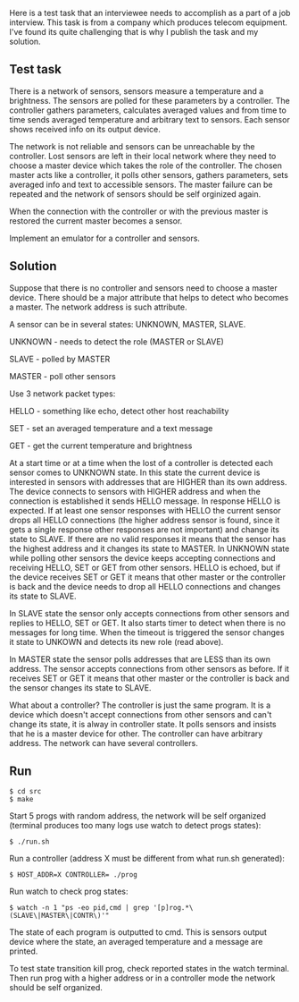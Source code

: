 Here is a test task that an interviewee needs to accomplish as a part of a job
interview. This task is from a company which produces telecom equipment.
I've found its quite challenging that is why I publish the task and my solution.

## Test task

There is a network of sensors, sensors measure a temperature and a brightness.
The sensors are polled for these parameters by a controller. The controller
gathers parameters, calculates averaged values and from time to time sends
averaged temperature and arbitrary text to sensors. Each sensor shows received
info on its output device.

The network is not reliable and sensors can be unreachable by the controller.
Lost sensors are left in their local network where they need to choose a master
device which takes the role of the controller. The chosen master acts like a
controller, it polls other sensors, gathers parameters, sets averaged info and
text to accessible sensors. The master failure can be repeated and the network
of sensors should be self orginized again.

When the connection with the controller or with the previous master is restored
the current master becomes a sensor.

Implement an emulator for a controller and sensors.


## Solution

Suppose that there is no controller and sensors need to choose a master device.
There should be a major attribute that helps to detect who becomes a master.
The network address is such attribute.

A sensor can be in several states: UNKNOWN, MASTER, SLAVE.

UNKNOWN - needs to detect the role (MASTER or SLAVE)

SLAVE - polled by MASTER

MASTER - poll other sensors


Use 3 network packet types:

HELLO - something like echo, detect other host reachability

SET - set an averaged temperature and a text message

GET - get the current temperature and brightness

At a start time or at a time when the lost of a controller is detected each
sensor comes to UNKNOWN state. In this state the current device is interested
in sensors with addresses that are HIGHER than its own address. The device
connects to sensors with HIGHER address and when the connection is established
it sends HELLO message. In response HELLO is expected. If at least one sensor
responses with HELLO the current sensor drops all HELLO connections (the higher
address sensor is found, since it gets a single response other responses are
not important) and change its state to SLAVE. If there are no valid responses
it means that the sensor has the highest address and it changes its state to
MASTER. In UNKNOWN state while polling other sensors the device keeps accepting
connections and receiving HELLO, SET or GET from other sensors. HELLO is
echoed, but if the device receives SET or GET it means that other master or the
controller is back and the device needs to drop all HELLO connections and
changes its state to SLAVE.

In SLAVE state the sensor only accepts connections from other sensors and
replies to HELLO, SET or GET. It also starts timer to detect when there is no
messages for long time. When the timeout is triggered the sensor changes it
state to UNKOWN and detects its new role (read above).

In MASTER state the sensor polls addresses that are LESS than its own address.
The sensor accepts connections from other sensors as before. If it receives SET
or GET it means that other master or the controller is back and the sensor
changes its state to SLAVE.

What about a controller? The controller is just the same program. It is a
device which doesn't accept connections from other sensors and can't change its
state, it is alway in controller state. It polls sensors and insists that he is
a master device for other. The controller can have arbitrary address. The
network can have several controllers.


## Run

```
$ cd src
$ make
```

Start 5 progs with random address, the network will be self organized (terminal
produces too many logs use watch to detect progs states):

```
$ ./run.sh
```


Run a controller (address X must be different from what run.sh generated):

```
$ HOST_ADDR=X CONTROLLER= ./prog
```

Run watch to check prog states:

```
$ watch -n 1 "ps -eo pid,cmd | grep '[p]rog.*\(SLAVE\|MASTER\|CONTR\)'"
```

The state of each program is outputted to cmd. This is sensors output device
where the state, an averaged temperature and a message are printed.

To test state transition kill prog, check reported states in the watch terminal.
Then run prog with a higher address or in a controller mode the network should
be self organized.



